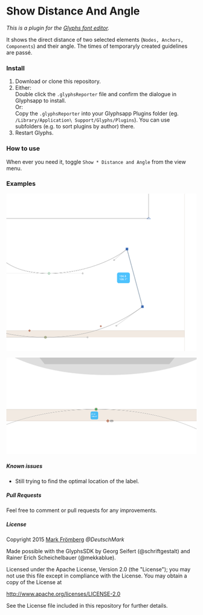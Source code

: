# Show Distance And Angle

*This is a plugin for the [Glyphs font editor](http://glyphsapp.com/).*  

It shows the direct distance of two selected elements (`Nodes, Anchors, Components`) and their angle. The times of temporaryly created guidelines are passé.

### Install

1. Download or clone this repository.
2. Either:  
   Double click the `.glyphsReporter` file and confirm the dialogue in Glyphsapp to install.  
   Or:  
   Copy the `.glyphsReporter` into your Glyphsapp Plugins folder (eg. `/Library/Application\ Support/Glyphs/Plugins`). You can use subfolders (e.g. to sort plugins by author) there.
3. Restart Glyphs.

### How to use

When ever you need it, toggle `Show * Distance and Angle` from the view menu.

### Examples

![Show Distance And Angle Demo](https://raw.githubusercontent.com/DeutschMark/Show-Distance-And-Angle-Of-Nodes/master/Screenshots/Distance_And_Angle_01.png?raw=true "Show Distance And Angle")

![Show Distance And Angle Demo](https://raw.githubusercontent.com/DeutschMark/Show-Distance-And-Angle-Of-Nodes/master/Screenshots/Distance_And_Angle_02.png?raw=true "Show Distance And Angle")


##### Known issues

- Still trying to find the optimal location of the label.

##### Pull Requests

Feel free to comment or pull requests for any improvements.

##### License

Copyright 2015 [Mark Frömberg](http://www.markfromberg.com/) *@DeutschMark*

Made possible with the GlyphsSDK by Georg Seifert (@schriftgestalt) and Rainer Erich Scheichelbauer (@mekkablue).

Licensed under the Apache License, Version 2.0 (the "License");
you may not use this file except in compliance with the License.
You may obtain a copy of the License at

http://www.apache.org/licenses/LICENSE-2.0

See the License file included in this repository for further details.
